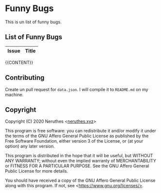 # Funny Bugs

This is un list of funny bugs.

## List of Funny Bugs

Issue | Title
----- | -----
{{CONTENT}}

## Contributing

Create un pull request for `data.json`. I will compile it to `README.md` on my machine.

## Copyright

Copyright (C) 2020  Neruthes \<[neruthes.xyz](https://neruthes.xyz)>

This program is free software: you can redistribute it and/or modify
it under the terms of the GNU Affero General Public License as published
by the Free Software Foundation, either version 3 of the License, or
(at your option) any later version.

This program is distributed in the hope that it will be useful,
but WITHOUT ANY WARRANTY; without even the implied warranty of
MERCHANTABILITY or FITNESS FOR A PARTICULAR PURPOSE.  See the
GNU Affero General Public License for more details.

You should have received a copy of the GNU Affero General Public License
along with this program.  If not, see \<https://www.gnu.org/licenses/>.
